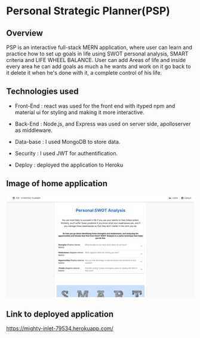 # Personal Strategic Planner(PSP)

## Overview

PSP is an interactive full-stack MERN application, where user can learn and practice how to set up goals in life using SWOT personal analysis, SMART criteria and LIFE WHEEL BALANCE. 
User can add Areas of life and inside every area he can add goals as much a he wants and work on it go back to it delete it when he's done with it, a complete control of his life.

## Technologies used


* Front-End : react was used for the front end with ityped npm and material ui for styling and making it more interactive.

* Back-End : Node.js, and Express was used on server side, apolloserver as middleware. 

* Data-base :  I used MongoDB to store data.

* Security : I used JWT for authentification.

* Deploy :  deployed the application to Heroku


## Image of home application

![Image of portfolio page](home.png)

## Link to deployed application

https://mighty-inlet-79534.herokuapp.com/